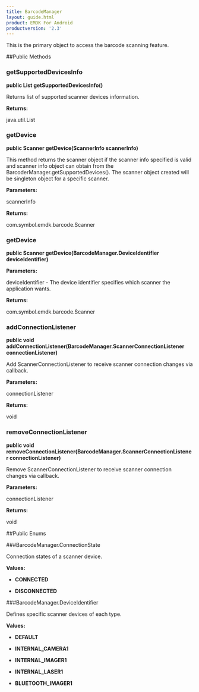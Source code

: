 ```yaml
---
title: BarcodeManager
layout: guide.html
product: EMDK For Android
productversion: '2.3'
---
```


This is the primary object to access the barcode scanning feature.
 
 

##Public Methods

### getSupportedDevicesInfo

**public List getSupportedDevicesInfo()**

Returns list of supported scanner devices information.

**Returns:**

java.util.List

### getDevice

**public Scanner getDevice(ScannerInfo scannerInfo)**

This method returns the scanner object if the scanner info specified is valid
 and scanner info object can obtain from the BarcoderManager.getSupportedDevices(). 
 The scanner object created will be singleton object for a specific scanner.

**Parameters:**

scannerInfo

**Returns:**

com.symbol.emdk.barcode.Scanner

### getDevice

**public Scanner getDevice(BarcodeManager.DeviceIdentifier deviceIdentifier)**



**Parameters:**

deviceIdentifier - The device identifier specifies which scanner the application wants.

**Returns:**

com.symbol.emdk.barcode.Scanner

### addConnectionListener

**public void addConnectionListener(BarcodeManager.ScannerConnectionListener connectionListener)**

Add ScannerConnectionListener to receive scanner connection changes via
 callback.

**Parameters:**

connectionListener

**Returns:**

void

### removeConnectionListener

**public void removeConnectionListener(BarcodeManager.ScannerConnectionListener connectionListener)**

Remove ScannerConnectionListener to receive scanner connection changes
 via callback.

**Parameters:**

connectionListener

**Returns:**

void

##Public Enums

###BarcodeManager.ConnectionState

Connection states of a scanner device.

**Values:**

* **CONNECTED**

* **DISCONNECTED**

###BarcodeManager.DeviceIdentifier

Defines specific scanner devices of each type.

**Values:**

* **DEFAULT**

* **INTERNAL_CAMERA1**

* **INTERNAL_IMAGER1**

* **INTERNAL_LASER1**

* **BLUETOOTH_IMAGER1**










